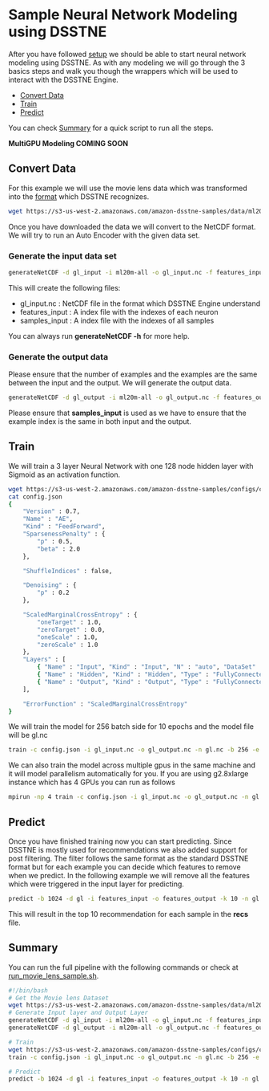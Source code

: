 # Sample Neural Network Modeling using DSSTNE

After you have followed [setup](setup.md) we should be able to start neural network modeling using DSSTNE. As with any modeling we will go through the 3 basics steps and walk you though the wrappers which will be used to interact with the DSSTNE Engine.
* [Convert Data](#convert-data)
* [Train](#train)
* [Predict](#predict)

You can check [Summary](#summary) for a quick script to run all the steps.

**MultiGPU Modeling COMING SOON**



## Convert Data
For this example we will use the movie lens data which was transformed into the [format](userguide.md) which DSSTNE recognizes.
```bash
wget https://s3-us-west-2.amazonaws.com/amazon-dsstne-samples/data/ml20m-all
```
Once you have downloaded the data we will convert to the NetCDF format. We will try to run an Auto Encoder with the given data set.

### Generate the input data set
```bash
generateNetCDF -d gl_input -i ml20m-all -o gl_input.nc -f features_input -s samples_input -c
```
 This will create the following files:
* gl_input.nc : NetCDF file in the format which DSSTNE Engine understand
* features_input : A index file with the indexes of each neuron
* samples_input : A index file with the indexes of all samples

You can always run **generateNetCDF -h** for more help.

### Generate the output data
Please ensure that the number of examples and the examples are the same between the input and the output. We will generate the output data.
```bash
generateNetCDF -d gl_output -i ml20m-all -o gl_output.nc -f features_output -s samples_input -c
```
Please ensure that **samples_input** is used as we have to ensure that the example index is the same in both input and the output.


## Train
We will train a 3 layer Neural Network with one 128 node hidden layer with Sigmoid as an activation function.
```bash
wget https://s3-us-west-2.amazonaws.com/amazon-dsstne-samples/configs/config.json.
cat config.json
{
    "Version" : 0.7,
    "Name" : "AE",
    "Kind" : "FeedForward",  
    "SparsenessPenalty" : {
        "p" : 0.5,
        "beta" : 2.0
    },

    "ShuffleIndices" : false,

    "Denoising" : {
        "p" : 0.2
    },

    "ScaledMarginalCrossEntropy" : {
        "oneTarget" : 1.0,
        "zeroTarget" : 0.0,
        "oneScale" : 1.0,
        "zeroScale" : 1.0
    },
    "Layers" : [
        { "Name" : "Input", "Kind" : "Input", "N" : "auto", "DataSet" : "gl_input", "Sparse" : true },
        { "Name" : "Hidden", "Kind" : "Hidden", "Type" : "FullyConnected", "N" : 128, "Activation" : "Sigmoid", "Sparse" : true },
        { "Name" : "Output", "Kind" : "Output", "Type" : "FullyConnected", "DataSet" : "gl_output", "N" : "auto", "Activation" : "Sigmoid", "Sparse" : true }
    ],

    "ErrorFunction" : "ScaledMarginalCrossEntropy"
}

```
We will train the model for 256 batch side for 10 epochs and the model file will be gl.nc

```bash
train -c config.json -i gl_input.nc -o gl_output.nc -n gl.nc -b 256 -e 10
```

We can also train the model across multiple gpus in the same machine and it will model parallelism automatically for you. If you are using g2.8xlarge instance which has 4 GPUs you can run as follows

```bash
mpirun -np 4 train -c config.json -i gl_input.nc -o gl_output.nc -n gl.nc -b 256 -e 10
```
## Predict

Once you have finished training now you can start predicting. Since DSSTNE is mostly used for recommendations we also added support for post filtering. The filter follows the same format as the standard DSSTNE format but for each example you can decide which features to remove when we predict. In the following example we will remove all the features which were triggered in the input layer for predicting.
```bash
predict -b 1024 -d gl -i features_input -o features_output -k 10 -n gl.nc -f ml20m-all -s recs -r ml20m-all
```

This will result in the top 10 recommendation for each sample in the **recs** file.

## Summary
You can run the full pipeline with the following commands or check at [run_movie_lens_sample.sh](../../src/amazon/dsstne/samples/run_movie_lens_sample.sh).
```bash
#!/bin/bash
# Get the Movie lens Dataset
wget https://s3-us-west-2.amazonaws.com/amazon-dsstne-samples/data/ml20m-all
# Generate Input layer and Output Layer
generateNetCDF -d gl_input -i ml20m-all -o gl_input.nc -f features_input -s samples_input -c
generateNetCDF -d gl_output -i ml20m-all -o gl_output.nc -f features_output -s samples_input -c

# Train
wget https://s3-us-west-2.amazonaws.com/amazon-dsstne-samples/configs/config.json.
train -c config.json -i gl_input.nc -o gl_output.nc -n gl.nc -b 256 -e 10

# Predict
predict -b 1024 -d gl -i features_input -o features_output -k 10 -n gl.nc -f ml20m-all -s recs -r ml20m-all
```
